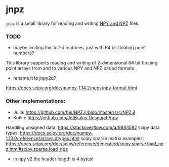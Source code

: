 # jnpz

`jnpz` is a small library for reading and writing 
[NPY and NPZ](https://numpy.org/devdocs/reference/generated/numpy.lib.format.html)
files.

### TODO
* maybe limiting this to 2d matrices, just with 64 bit floating point numbers?

This library supports reading and writing of 2-dimensional 64 bit floating point
arrays from and to various NPY and NPZ baded formats.

* rename it to jnpy2d? 

https://docs.scipy.org/doc/numpy-1.14.2/neps/npy-format.html

### Other implementations:

* Julia: https://github.com/fhs/NPZ.jl/blob/master/src/NPZ.jl
* Kotlin: https://github.com/JetBrains-Research/npy

Handling unsigned data: https://stackoverflow.com/a/9883582
scipy data types: https://docs.scipy.org/doc/numpy-1.13.0/reference/arrays.dtypes.html
scipy sparse matrix examples: https://docs.scipy.org/doc/scipy/reference/generated/scipy.sparse.load_npz.html#scipy.sparse.load_npz

* in npy v2 the header length is 4 bytes!